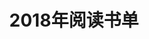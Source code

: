 ---
layout: book
title: 2018年阅读书单
category: 读书
keywords: 阅读,书单,2018
books: 
    - title: 机器学习
      status: 未读
      author: 周志华
      publisher: 清华大学出版社
      language: 中文
      link: https://book.douban.com/subject/26708119/
      cover: https://img1.doubanio.com/lpic/s28735609.jpg
      description: 
    - title: 人类简史
      status: 未读
      author: 尤瓦尔·赫拉利 
      publisher: 中信出版社
      language: 中文
      link: https://book.douban.com/subject/26953606/
      cover: https://img3.doubanio.com/lpic/s29357031.jpg
      description: 
    - title: 未来简史
      status: 在读
      author : 尤瓦尔·赫拉利
      publisher: 中信出版社
      language: 中文
      link: https://book.douban.com/subject/26945094/
      cover: https://img1.doubanio.com/lpic/s29317658.jpg
      description: 
---